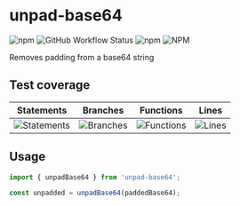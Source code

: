# unpad-base64

![npm](https://img.shields.io/npm/v/unpad-base64?style=for-the-badge)
![GitHub Workflow Status](https://img.shields.io/github/actions/workflow/status/zignis/unpad-base64/test.yml?style=for-the-badge)
![npm](https://img.shields.io/npm/dw/unpad-base64?style=for-the-badge)
![NPM](https://img.shields.io/npm/l/unpad-base64?style=for-the-badge)

Removes padding from a base64 string

## Test coverage

| Statements                  | Branches                | Functions                 | Lines             |
| --------------------------- | ----------------------- | ------------------------- | ----------------- |
| ![Statements](https://img.shields.io/badge/statements-100%25-brightgreen.svg?style=flat) | ![Branches](https://img.shields.io/badge/branches-0%25-red.svg?style=flat) | ![Functions](https://img.shields.io/badge/functions-100%25-brightgreen.svg?style=flat) | ![Lines](https://img.shields.io/badge/lines-100%25-brightgreen.svg?style=flat) |

## Usage

```typescript
import { unpadBase64 } from 'unpad-base64';

const unpadded = unpadBase64(paddedBase64);
```
